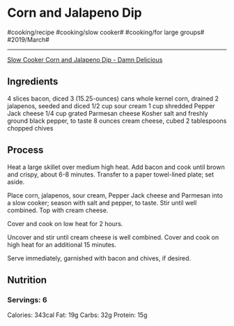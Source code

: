# Corn and Jalapeno Dip
#cooking/recipe #cooking/slow cooker# #cooking/for large groups# #2019/March#
- - - -
[Slow Cooker Corn and Jalapeno Dip - Damn Delicious](http://damndelicious.net/2014/02/28/slow-cooker-corn-jalapeno-dip/)

## Ingredients
4 slices bacon, diced
3 (15.25-ounces) cans whole kernel corn, drained
2 jalapenos, seeded and diced
1/2 cup sour cream
1 cup shredded Pepper Jack cheese
1/4 cup grated Parmesan cheese
Kosher salt and freshly ground black pepper, to taste
8 ounces cream cheese, cubed
2 tablespoons chopped chives

## Process
Heat a large skillet over medium high heat. Add bacon and cook until brown and crispy, about 6-8 minutes. Transfer to a paper towel-lined plate; set aside.

Place corn, jalapenos, sour cream, Pepper Jack cheese and Parmesan into a slow cooker; season with salt and pepper, to taste. Stir until well combined. Top with cream cheese.

Cover and cook on low heat for 2 hours.

Uncover and stir until cream cheese is well combined. Cover and cook on high heat for an additional 15 minutes.

Serve immediately, garnished with bacon and chives, if desired.

## Nutrition
### Servings: 6
Calories: 343cal
Fat: 19g
Carbs: 32g
Protein: 15g